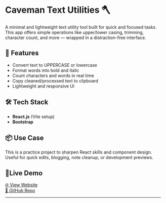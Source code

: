 # Caveman Text Utilities 🪓

A minimal and lightweight text utility tool built for quick and focused tasks.  
This app offers simple operations like upper/lower casing, trimming, character count, and more — wrapped in a distraction-free interface.

## 🚀 Features

- Convert text to UPPERCASE or lowercase
- Format words into bold and italic
- Count characters and words in real time
- Copy cleaned/processed text to clipboard
- Lightweight and responsive UI

## 🛠️ Tech Stack

- **React.js** (Vite setup)
- **Bootstrap**

## 📦 Use Case

This is a practice project to sharpen React skills and component design.  
Useful for quick edits, blogging, note cleanup, or development previews.

## 📍Live Demo

[🌐 View Website](https://your-deployed-link.com)  
[📁 GitHub Repo](https://github.com/your-username/caveman-text-utilities)

---
